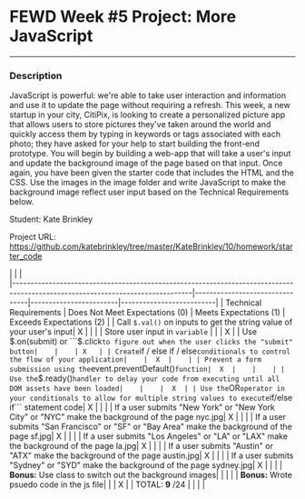 # FEWD Week #5 Project: More JavaScript

---


### Description


JavaScript is powerful: we're able to take user interaction and information and use it to update the page without requiring a refresh. This week, a new startup in your city, CitiPix, is looking to create a personalized picture app that allows users to store pictures they've taken around the world and quickly access them by typing in keywords or tags associated with each photo; they have asked for your help to start building the front-end prototype. You will begin by building a web-app that will take a user's input and update the background image of the page based on that input. Once again, you have been given the starter code that includes the HTML and the CSS. Use the images in the image folder and write JavaScript to make the background image reflect user input based on the Technical Requirements  below.

Student: Kate Brinkley

Project URL: https://github.com/katebrinkley/tree/master/KateBrinkley/10/homework/starter_code 

|    |    |   
|-------------------------------------------------------------------------------------------------------------------------------|--------------------------------|------------------------|--------------------------|
| Technical Requirements                                                                                                        | Does Not Meet Expectations (0) | Meets Expectations (1) | Exceeds Expectations (2) |
| Call ```$.val()``` on inputs to get the string value of your user's input|  X  |    |    |
| Store user input in ```variable``` |    |    |  X  |
| Use $.on(submit) or ```$.click``` to figure out when the user clicks the "submit" button|    |    | X   |
| Create ```if / else if / else``` conditionals to control the flow of your application|    |  X  |    |
| Prevent a form submission using the ```event.preventDefault()``` function|  X  |    |    |
| Use the ```$.ready()``` handler to delay your code from executing until all DOM assets have been loaded|    |    |  X  |
| Use the ```OR``` operator in your conditionals to allow for multiple string values to execute ```if/else if``` statement code|  X  |    |    |
| If a user submits "New York" or "New York City" or "NYC" make the background of the page nyc.jpg|  X  |    |    |
| If a user submits "San Francisco" or "SF" or "Bay Area" make the background of the page sf.jpg|  X  |    |    |
| If a user submits "Los Angeles" or "LA" or "LAX" make the background of the page la.jpg| X   |    |    |
| If a user submits "Austin" or "ATX" make the background of the page austin.jpg|  X  |    |    |
| If a user submits "Sydney" or "SYD" make the background of the page sydney.jpg|   X |    |    |
| **Bonus:** Use class to switch out the background images|    |    |    |
| **Bonus:** Wrote psuedo code in the js file|    |    |  X  |
| TOTAL: __9__ /24                                                                                                              |                                |                        |                          |
